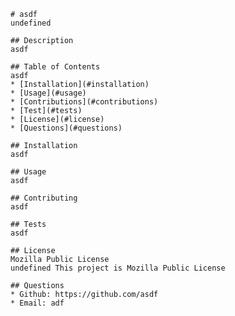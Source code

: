
    # asdf
    undefined

    ## Description
    asdf

    ## Table of Contents 
    asdf
    * [Installation](#installation)
    * [Usage](#usage)
    * [Contributions](#contributions)
    * [Test](#tests)
    * [License](#license)
    * [Questions](#questions)

    ## Installation
    asdf

    ## Usage
    asdf

    ## Contributing
    asdf

    ## Tests
    asdf

    ## License 
    Mozilla Public License 
    undefined This project is Mozilla Public License

    ## Questions
    * Github: https://github.com/asdf
    * Email: adf